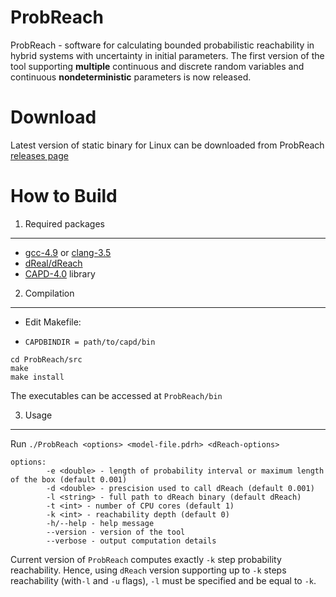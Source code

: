 ProbReach
=========
ProbReach - software for calculating bounded probabilistic reachability in hybrid systems with uncertainty in initial parameters. The first version of the tool supporting **multiple** continuous and discrete random variables and continuous **nondeterministic** parameters is now released.

Download
====================
Latest version of static binary for Linux can be downloaded from ProbReach [releases page](https://github.com/dreal/probreach/releases)

How to Build
====================

1. Required packages
--------------------
- [gcc-4.9](https://gcc.gnu.org/gcc-4.9/) or [clang-3.5](http://clang.llvm.org/docs/ReleaseNotes.html)
- [dReal/dReach](https://github.com/dreal/dreal)
- [CAPD-4.0](http://capd.ii.uj.edu.pl/) library

2. Compilation
--------------------
- Edit Makefile:
 * `CAPDBINDIR = path/to/capd/bin`

```
cd ProbReach/src
make
make install
```

The executables can be accessed at `ProbReach/bin`

3. Usage
--------------------
Run ```./ProbReach <options> <model-file.pdrh> <dReach-options>```

```
options:
        -e <double> - length of probability interval or maximum length of the box (default 0.001)
        -d <double> - prescision used to call dReach (default 0.001)
        -l <string> - full path to dReach binary (default dReach)
        -t <int> - number of CPU cores (default 1)
        -k <int> - reachability depth (default 0)
        -h/--help - help message
        --version - version of the tool
        --verbose - output computation details
```

Current version of ```ProbReach``` computes exactly ```-k``` step probability reachability. Hence, using ```dReach``` version supporting up to ```-k``` steps reachability (with```-l``` and ```-u``` flags), ```-l``` must be specified and be equal to ```-k```.
